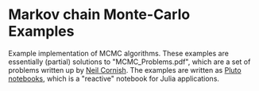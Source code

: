 # Markov chain Monte-Carlo Examples

Example implementation of MCMC algorithms.
These examples are essentially (partial) solutions to "MCMC\_Problems.pdf", which are a set of problems written up by [Neil Cornish](https://physics.montana.edu/directory/faculty/1524008/neil-cornish). 
The examples are written as [Pluto notebooks](https://plutojl.org/), which is a "reactive" notebook for Julia applications. 
